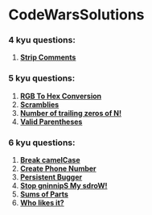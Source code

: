 # CodeWarsSolutions

### 4 kyu questions:
1. <a href="https://github.com/ApharMagaramova/CodeWarsSolutions/blob/main/src/kyu4/StripComments.java"><b>Strip Comments</b></a>

### 5 kyu questions:

1. <a href="https://github.com/ApharMagaramova/CodeWarsSolutions/blob/main/src/kyu5/RgbToHex.java"><b>RGB To Hex Conversion</b></a>
2. <a href="https://github.com/ApharMagaramova/CodeWarsSolutions/blob/main/src/kyu5/Scramble.java"><b>Scramblies</b></a>
3. <a href="https://github.com/ApharMagaramova/CodeWarsSolutions/blob/main/src/kyu5/Zeros.java"><b>Number of trailing zeros of N!</b></a>
4. <a href="https://github.com/ApharMagaramova/CodeWarsSolutions/blob/main/src/kyu5/ValidParentheses.java"><b>Valid Parentheses</b></a>

### 6 kyu questions:
1. <a href="https://github.com/ApharMagaramova/CodeWarsSolutions/blob/main/src/kyu6/CamelCase.java"><b>Break camelCase</b></a>
2. <a href="https://github.com/ApharMagaramova/CodeWarsSolutions/blob/main/src/kyu6/CreatePhoneNumber.java"><b>Create Phone Number</b></a>
3. <a href="https://github.com/ApharMagaramova/CodeWarsSolutions/blob/main/src/kyu6/PersistentBurger.java"><b>Persistent Bugger</b></a>
4. <a href="https://github.com/ApharMagaramova/CodeWarsSolutions/blob/main/src/kyu6/SpinWords.java"><b>Stop gninnipS My sdroW!</b></a>
5. <a href="https://github.com/ApharMagaramova/CodeWarsSolutions/blob/main/src/kyu6/SumOfParts.java"><b>Sums of Parts</b></a>
6. <a href="https://github.com/ApharMagaramova/CodeWarsSolutions/blob/main/src/kyu6/WhoLikesIt.java"><b>Who likes it?</b></a>
